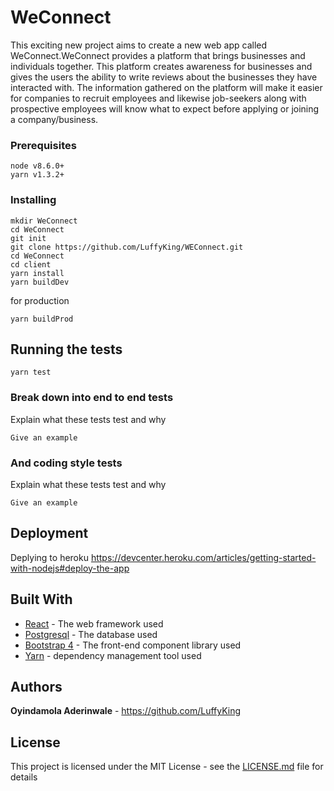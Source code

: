 # WeConnect
This exciting new project aims to create a new web app called WeConnect.WeConnect provides a platform that brings businesses and individuals together. This platform creates awareness for businesses and gives the users the ability to write reviews about the businesses they have interacted with. The information gathered on the platform will make it easier for companies to recruit 
employees and likewise job-seekers along with prospective employees will know what to expect before applying or joining a company/business.

### Prerequisites
```
node v8.6.0+
yarn v1.3.2+
```


### Installing
```
mkdir WeConnect
cd WeConnect
git init
git clone https://github.com/LuffyKing/WEConnect.git
cd WeConnect
cd client
yarn install
yarn buildDev
```

for production

```
yarn buildProd
```

## Running the tests

```
yarn test
```

### Break down into end to end tests

Explain what these tests test and why

```
Give an example
```

### And coding style tests

Explain what these tests test and why

```
Give an example
```

## Deployment

Deplying to heroku https://devcenter.heroku.com/articles/getting-started-with-nodejs#deploy-the-app

## Built With

* [React](https://reactjs.org/) - The web framework used
* [Postgresql](https://www.postgresql.org/) - The database used
* [Bootstrap 4](https://getbootstrap.com/) - The front-end component library used
* [Yarn](https://yarnpkg.com/en/) - dependency management tool used

## Authors

**Oyindamola Aderinwale** - https://github.com/LuffyKing

## License

This project is licensed under the MIT License - see the [LICENSE.md](LICENSE.md) file for details

